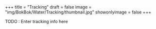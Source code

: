 +++
title = "Tracking"
draft = false
image = "img/BokBok/Water/Tracking/thumbnail.jpg"
showonlyimage = false
+++

<!--more-->

TODO : Enter tracking info here